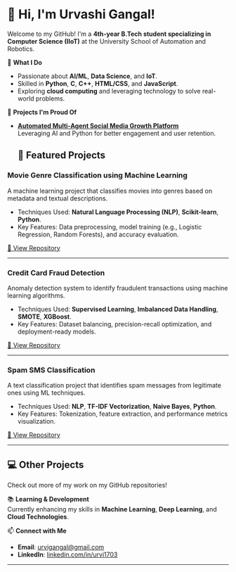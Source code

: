 <!--## Hi there 👋 -->

<!--
**urvi1703/urvi1703** is a ✨ _special_ ✨ repository because its `README.md` (this file) appears on your GitHub profile.

Here are some ideas to get you started:

- 🔭 I’m currently working on ...
- 🌱 I’m currently learning ...
- 👯 I’m looking to collaborate on ...
- 🤔 I’m looking for help with ...
- 💬 Ask me about ...
- 📫 How to reach me: ...
- 😄 Pronouns: ...
- ⚡ Fun fact: ...
-->
# 👋 Hi, I'm Urvashi Gangal!

Welcome to my GitHub! I'm a **4th-year B.Tech student specializing in Computer Science (IIoT)** at the University School of Automation and Robotics. 

🌟 **What I Do**  
- Passionate about **AI/ML**, **Data Science**, and **IoT**.  
- Skilled in **Python**, **C**, **C++**, **HTML/CSS**, and **JavaScript**.  
- Exploring **cloud computing** and leveraging technology to solve real-world problems.  

🎯 **Projects I'm Proud Of**  
- **[Automated Multi-Agent Social Media Growth Platform](https://github.com/urvi1703/SOCIAL-MEDIA-OPERATIONS/tree/main)**  
   Leveraging AI and Python for better engagement and user retention.
  ## 🌟 Featured Projects  


### **Movie Genre Classification using Machine Learning**  
<!--![Movie Genre Classification](https://via.placeholder.com/700x200.png?text=Movie+Genre+Classification)  -->
A machine learning project that classifies movies into genres based on metadata and textual descriptions.  
- Techniques Used: **Natural Language Processing (NLP)**, **Scikit-learn**, **Python**.  
- Key Features: Data preprocessing, model training (e.g., Logistic Regression, Random Forests), and accuracy evaluation.  

[🔗 View Repository](https://github.com/urvi1703/CODSOFT__ML/tree/main/Movie%20Genre)

---

### **Credit Card Fraud Detection**  
<!--![Credit Card Fraud Detection](https://via.placeholder.com/700x200.png?text=Credit+Card+Fraud+Detection)  -->
Anomaly detection system to identify fraudulent transactions using machine learning algorithms.  
- Techniques Used: **Supervised Learning**, **Imbalanced Data Handling**, **SMOTE**, **XGBoost**.  
- Key Features: Dataset balancing, precision-recall optimization, and deployment-ready models.  

[🔗 View Repository](https://github.com/urvi1703/CODSOFT__ML/tree/main/Credit%20Card)

---

### **Spam SMS Classification**  
<!--![Spam SMS Classification](https://via.placeholder.com/700x200.png?text=Spam+SMS+Classification)  -->
A text classification project that identifies spam messages from legitimate ones using ML techniques.  
- Techniques Used: **NLP**, **TF-IDF Vectorization**, **Naive Bayes**, **Python**.  
- Key Features: Tokenization, feature extraction, and performance metrics visualization.  

[🔗 View Repository](https://github.com/urvi1703/CODSOFT__ML/tree/main/Spam%20SMS)

---

## 💻 Other Projects  
Check out more of my work on my GitHub repositories!  

<!--- **[IoT Drinking Water Quality Monitoring](https://github.com/urvi1703/iot-water-monitoring)**  
   Real-time sensor-based monitoring for safe drinking water.  
- **[Lung Cancer Detection with Deep Learning](https://github.com/urvi1703/lung-cancer-detection)**  
   Using AI to aid early diagnosis.-->

📚 **Learning & Development**  
Currently enhancing my skills in **Machine Learning**, **Deep Learning**, and **Cloud Technologies**.  

📫 **Connect with Me**  
- **Email**: [urvigangal@gmail.com](mailto:urvigangal@gmail.com)  
- **LinkedIn**: [linkedin.com/in/urvi1703](www.linkedin.com/in/urvashi-gangal-8376b3230)  


---
<!--
## 🧑‍💻 LeetCode Progress

![LeetCode Stats](https://leetcode-stats.vercel.app/api?username=urvashig17) 

---

✨ **Top Languages**  
![Top Languages](https://github-readme-stats.vercel.app/api/top-langs/?username=urvi1703&layout=compact&theme=radical)
-->
